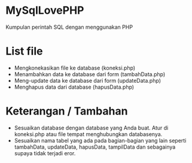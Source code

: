 # MySqlLovePHP
Kumpulan perintah SQL dengan menggunakan PHP


# List file
- Mengkonekasikan file ke database (koneksi.php)
- Menambahkan data ke database dari form (tambahData.php)
- Meng-update data ke database dari form (updateData.php)
- Menghapus data dari database (hapusData.php)

# Keterangan / Tambahan
- Sesuaikan database dengan database yang Anda buat. Atur di koneksi.php atau file tempat menghubungkan databasenya.
- Sesuaikan nama tabel yang ada pada bagian-bagian yang lain seperti tambahData, updateData, hapusData, tampilData dan sebagainya supaya tidak terjadi eror.

